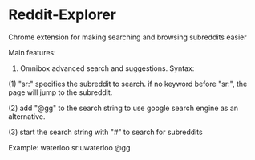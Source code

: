 Reddit-Explorer
===============

Chrome extension for making searching and browsing subreddits easier

Main features:

1. Omnibox advanced search and suggestions. Syntax:

 (1) "sr:" specifies the subreddit to search. if no keyword before "sr:", the page will jump to the subreddit.
 
 (2) add "@gg" to the search string to use google search engine as an alternative.
 
 (3) start the search string with "#" to search for subreddits
 
 Example: waterloo sr:uwaterloo @gg
 

